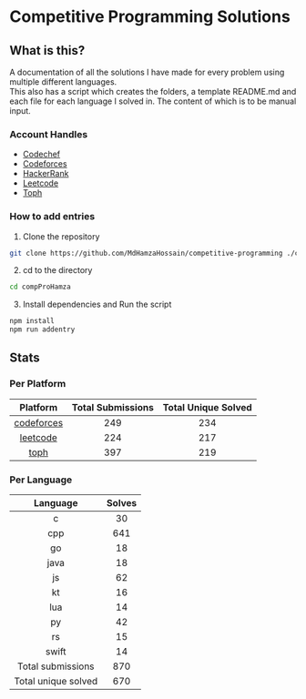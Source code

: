 # Competitive Programming Solutions

## What is this?

A documentation of all the solutions I have made for every problem using multiple different languages.\
This also has a script which creates the folders, a template README.md and each file for each language I solved in. The
content of which is to be manual input.

### Account Handles

<!-- - [AtCoder](https://atcoder.jp/users/HamzaHossain) -->
- [Codechef](https://www.codechef.com/users/hamzahossain)
- [Codeforces](https://codeforces.com/profile/hamzahossain)
- [HackerRank](https://www.hackerrank.com/profile/hamzahossain)
- [Leetcode](https://leetcode.com/u/hamzahossain/)
- [Toph](https://toph.co/u/hamzahossain)

### How to add entries

1. Clone the repository

```bash
git clone https://github.com/MdHamzaHossain/competitive-programming ./compProHamza
```

2. cd to the directory

```sh
cd compProHamza
```

3. Install dependencies and Run the script

```sh
npm install
npm run addentry
```

## Stats

### Per Platform

|               Platform              | Total Submissions | Total Unique Solved |
| :---------------------------------: | :---------------: | :-----------------: |
| [codeforces](<./solves/codeforces>) |        249        |         234         |
|   [leetcode](<./solves/leetcode>)   |        224        |         217         |
|       [toph](<./solves/toph>)       |        397        |         219         |

### Per Language

|       Language      | Solves |
| :-----------------: | :----: |
|          c          |   30   |
|         cpp         |   641  |
|          go         |   18   |
|         java        |   18   |
|          js         |   62   |
|          kt         |   16   |
|         lua         |   14   |
|          py         |   42   |
|          rs         |   15   |
|        swift        |   14   |
|  Total submissions  |   870  |
| Total unique solved |   670  |
